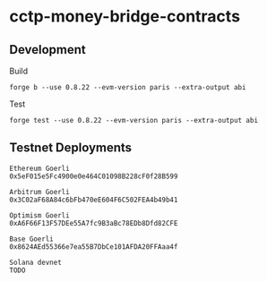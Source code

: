 # cctp-money-bridge-contracts

## Development
Build
```
forge b --use 0.8.22 --evm-version paris --extra-output abi
```
Test
```
forge test --use 0.8.22 --evm-version paris --extra-output abi
```

## Testnet Deployments
```
Ethereum Goerli
0x5eF015e5Fc4900e0e464C01098B228cF0f28B599

Arbitrum Goerli
0x3C02aF68A84c6bFb470eE604F6C502FEA4b49b41

Optimism Goerli
0xA6F66F13F57DEe55A7fc9B3aBc78EDb8Dfd82CFE

Base Goerli
0x8624AEd55366e7ea55B7DbCe101AFDA20FFAaa4f

Solana devnet
TODO
```
